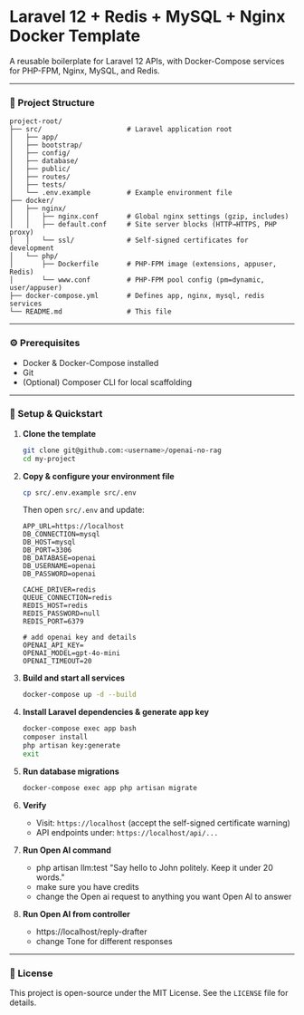 # Laravel 12 + Redis + MySQL + Nginx Docker Template

A reusable boilerplate for Laravel 12 APIs, with Docker-Compose services for PHP-FPM, Nginx, MySQL, and Redis.

---

### 📂 Project Structure

```
project-root/
├── src/                     # Laravel application root
│   ├── app/
│   ├── bootstrap/
│   ├── config/
│   ├── database/
│   ├── public/
│   ├── routes/
│   ├── tests/
│   └── .env.example         # Example environment file
├── docker/
│   ├── nginx/
│   │   ├── nginx.conf       # Global nginx settings (gzip, includes)
│   │   ├── default.conf     # Site server blocks (HTTP→HTTPS, PHP proxy)
│   │   └── ssl/             # Self-signed certificates for development
│   └── php/
│       ├── Dockerfile       # PHP-FPM image (extensions, appuser, Redis)
│       └── www.conf         # PHP-FPM pool config (pm=dynamic, user/appuser)
├── docker-compose.yml       # Defines app, nginx, mysql, redis services
└── README.md                # This file
```

---

### ⚙️ Prerequisites

- Docker & Docker-Compose installed
- Git
- (Optional) Composer CLI for local scaffolding

---

### 🚀 Setup & Quickstart

1. **Clone the template**

   ```bash
   git clone git@github.com:<username>/openai-no-rag
   cd my-project
   ```

2. **Copy & configure your environment file**

   ```bash
   cp src/.env.example src/.env
   ```

   Then open `src/.env` and update:

   ```dotenv
   APP_URL=https://localhost
   DB_CONNECTION=mysql
   DB_HOST=mysql
   DB_PORT=3306
   DB_DATABASE=openai
   DB_USERNAME=openai
   DB_PASSWORD=openai

   CACHE_DRIVER=redis
   QUEUE_CONNECTION=redis
   REDIS_HOST=redis
   REDIS_PASSWORD=null
   REDIS_PORT=6379

   # add openai key and details
   OPENAI_API_KEY=
   OPENAI_MODEL=gpt-4o-mini
   OPENAI_TIMEOUT=20
   ```

3. **Build and start all services**

   ```bash
   docker-compose up -d --build
   ```

4. **Install Laravel dependencies & generate app key**

   ```bash
   docker-compose exec app bash
   composer install
   php artisan key:generate
   exit
   ```

5. **Run database migrations**

   ```bash
   docker-compose exec app php artisan migrate
   ```

6. **Verify**

   - Visit: `https://localhost` (accept the self-signed certificate warning)
   - API endpoints under: `https://localhost/api/...`

7. **Run Open AI command**

   - php artisan llm:test "Say hello to John politely. Keep it under 20 words."
   - make sure you have credits
   - change the Open ai request to anything you want Open AI to answer

8. **Run Open AI from controller**
   - https://localhost/reply-drafter
   - change Tone for different responses

---

### 📜 License

This project is open-source under the MIT License. See the `LICENSE` file for details.

